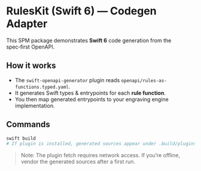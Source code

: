 # RulesKit (Swift 6) — Codegen Adapter

This SPM package demonstrates **Swift 6** code generation from the spec‑first OpenAPI.

## How it works
- The `swift-openapi-generator` plugin reads `openapi/rules-as-functions.typed.yaml`.
- It generates Swift types & entrypoints for each **rule function**.
- You then map generated entrypoints to your engraving engine implementation.

## Commands
```bash
swift build
# If plugin is installed, generated sources appear under .build/plugins/.../Outputs
```

> Note: The plugin fetch requires network access. If you’re offline, vendor the generated sources after a first run.

